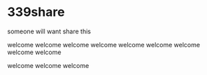 # 339share
someone will want share this

welcome
welcome
welcome
welcome
welcome
welcome
welcome
welcome
welcome

welcome
welcome
welcome
